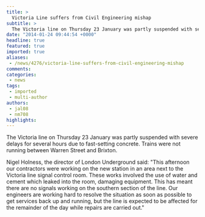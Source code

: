```yaml
---
title: >
  Victoria Line suffers from Civil Engineering mishap
subtitle: >
  The Victoria line on Thursday 23 January was partly suspended with severe delays for several hours due to fast-setting concrete. Trains were not running between Warren Street and Brixton.
date: "2014-01-24 09:44:54 +0000"
headline: true
featured: true
imported: true
aliases:
 - /news/4276/victoria-line-suffers-from-civil-engineering-mishap
comments:
categories:
 - news
tags:
 - imported
 - multi-author
authors:
 - jal08
 - nm708
highlights:
---
```


The Victoria line on Thursday 23 January was partly suspended with severe delays for several hours due to fast-setting concrete. Trains were not running between Warren Street and Brixton.

Nigel Holness, the director of London Underground said: "This afternoon our contractors were working on the new station in an area next to the Victoria line signal control room. These works involved the use of water and cement which leaked into the room, damaging equipment. This has meant there are no signals working on the southern section of the line. Our engineers are working hard to resolve the situation as soon as possible to get services back up and running, but the line is expected to be affected for the remainder of the day while repairs are carried out."
